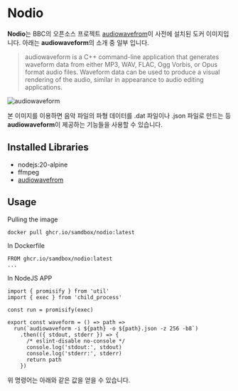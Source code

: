 # Nodio

**Nodio**는 BBC의 오픈소스 프로젝트 [audiowavefrom](https://github.com/bbc/audiowaveform)이 사전에 설치된 도커 이미지입니다. 아래는 **audiowaveform**의 소개 중 일부 입니다.

> audiowaveform is a C++ command-line application that generates waveform data from either MP3, WAV, FLAC, Ogg Vorbis, or Opus format audio files. Waveform data can be used to produce a visual rendering of the audio, similar in appearance to audio editing applications.

![audiowaveform](https://github.com/bbc/audiowaveform/blob/master/doc/example.png)

본 이미지를 이용하면 음악 파일의 파형 데이터를 .dat 파일이나 .json 파일로 만드는 등 **audiowaveform**이 제공하는 기능들을 사용할 수 있습니다. 

## Installed Libraries

* nodejs:20-alpine
* ffmpeg
* [audiowavefrom](https://github.com/bbc/audiowaveform)

## Usage

Pulling the image

```
docker pull ghcr.io/samdbox/nodio:latest
```

In Dockerfile

```
FROM ghcr.io/samdbox/nodio:latest
...
```

In NodeJS APP
```
import { promisify } from 'util'
import { exec } from 'child_process'

const run = promisify(exec)

export const waveform = () => path =>
  run(`audiowaveform -i ${path} -o ${path}.json -z 256 -b8`)
    .then(({ stdout, stderr }) => {
      /* eslint-disable no-console */
      console.log('stdout:', stdout)
      console.log('stderr:', stderr)
      return path
    })
```

위 명령어는 아래와 같은 값을 얻을 수 있습니다.